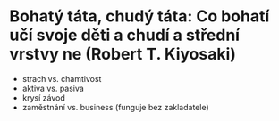 # Bohatý táta, chudý táta: Co bohatí učí svoje děti a chudí a střední vrstvy ne (Robert T. Kiyosaki)
* strach vs. chamtivost
* aktiva vs. pasiva
* krysí závod
* zaměstnání vs. business (funguje bez zakladatele)
